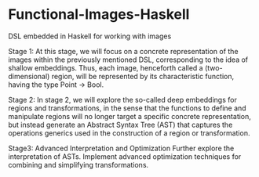 # Functional-Images-Haskell
DSL embedded in Haskell for working with images

Stage 1:
At this stage, we will focus on a concrete representation of the images within the previously mentioned DSL, corresponding to the idea of ​​shallow embeddings. Thus, each image, henceforth called a (two-dimensional) region, will be represented by its characteristic function, having the type Point → Bool.

Stage 2:
In stage 2, we will explore the so-called deep embeddings for regions and transformations, in the sense that the functions to define and manipulate regions will no longer target a specific concrete representation, but instead generate an Abstract Syntax Tree (AST) that captures the operations generics used in the construction of a region or transformation.

Stage3:
Advanced Interpretation and Optimization Further explore the interpretation of ASTs. Implement advanced optimization techniques for combining and simplifying transformations.
